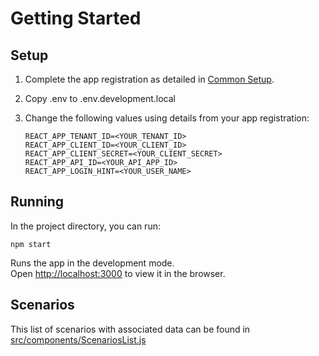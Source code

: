 # Getting Started

## Setup

1. Complete the app registration as detailed in [Common Setup](../../../#common-setup).
2. Copy .env to .env.development.local
3. Change the following values using details from your app registration:

    ```
    REACT_APP_TENANT_ID=<YOUR_TENANT_ID>
    REACT_APP_CLIENT_ID=<YOUR_CLIENT_ID>
    REACT_APP_CLIENT_SECRET=<YOUR_CLIENT_SECRET>
    REACT_APP_API_ID=<YOUR_API_APP_ID>
    REACT_APP_LOGIN_HINT=<YOUR_USER_NAME>
    ```

## Running

In the project directory, you can run:

`npm start`

Runs the app in the development mode.\
Open [http://localhost:3000](http://localhost:3000) to view it in the browser.

## Scenarios

This list of scenarios with associated data can be found in [src/components/ScenariosList.js](src/components/ScenariosList.js)
